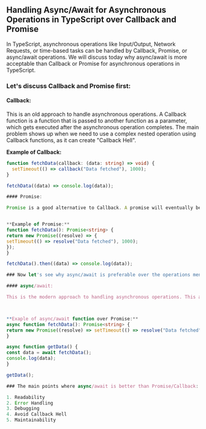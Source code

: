 ## Handling Async/Await for Asynchronous Operations in TypeScript over Callback and Promise

In TypeScript, asynchronous operations like Input/Output, Network Requests, or time-based tasks can be handled by Callback, Promise, or async/await operations. We will discuss today why async/await is more acceptable than Callback or Promise for asynchronous operations in TypeScript.

### Let's discuss Callback and Promise first:

#### Callback:

This is an old approach to handle asynchronous operations. A Callback function is a function that is passed to another function as a parameter, which gets executed after the asynchronous operation completes. The main problem shows up when we need to use a complex nested operation using Callback functions, as it can create "Callback Hell".

**Example of Callback:**

```typescript
function fetchData(callback: (data: string) => void) {
  setTimeout(() => callback("Data fetched"), 1000);
}

fetchData((data) => console.log(data));

#### Promise:

Promise is a good alternative to Callback. A promise will eventually be resolved or rejected. It helps to write cleaner code than callbacks. Rather than nesting callbacks, we can use the `then` and `catch` methods to handle the result or error. Promises are easier to manage than callbacks and help avoid "Callback Hell".


**Example of Promise:**
function fetchData(): Promise<string> {
return new Promise((resolve) => {
setTimeout(() => resolve("Data fetched"), 1000);
});
}

fetchData().then((data) => console.log(data));

### Now let's see why async/await is preferable over the operations mentioned above:

#### async/await:

This is the modern approach to handling asynchronous operations. This approach is built on top of Promises mainly. The async/await operation looks more like synchronous syntax to handle asynchronous operations. It improves readability and maintainability, especially when working with more complex operations. So the main benefit is that with async/await, the code looks like traditional synchronous code, which is very easy to understand.



**Exaple of async/await function over Promise:**
async function fetchData(): Promise<string> {
return new Promise((resolve) => setTimeout(() => resolve("Data fetched"), 1000));
}

async function getData() {
const data = await fetchData();
console.log(data);
}

getData();

### The main points where async/await is better than Promise/Callback:

1. Readability
2. Error Handling
3. Debugging
4. Avoid Callback Hell
5. Maintainability
```
